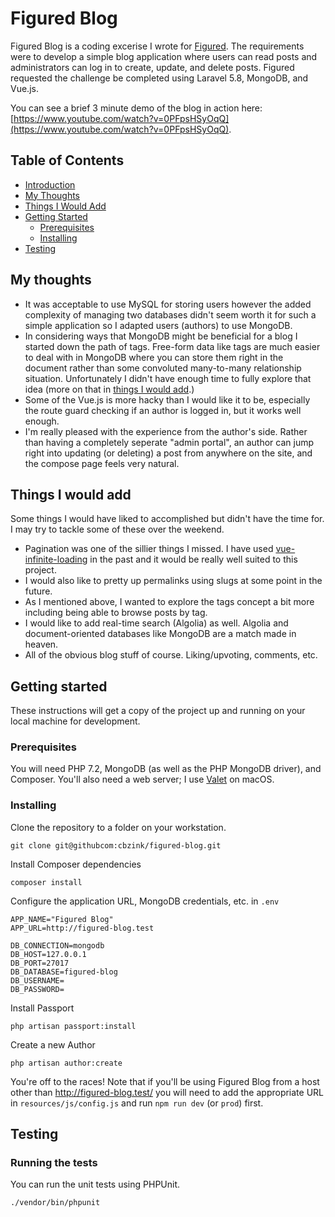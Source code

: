 # Figured Blog

Figured Blog is a coding excerise I wrote for [Figured](https://figured.com/). The requirements were to develop a simple blog application where users can read posts and administrators can log in to create, update, and delete posts. Figured requested the challenge be completed using Laravel 5.8, MongoDB, and Vue.js.

You can see a brief 3 minute demo of the blog in action here: [https://www.youtube.com/watch?v=0PFpsHSyOqQ](https://www.youtube.com/watch?v=0PFpsHSyOqQ).

## Table of Contents

- [Introduction](#figured-blog)
- [My Thoughts](#my-thoughts)
- [Things I Would Add](#things-i-would-add)
- [Getting Started](#getting-started)
    - [Prerequisites](#prerequisites)
    - [Installing](#installing)
- [Testing](#testing)

## My thoughts

- It was acceptable to use MySQL for storing users however the added complexity of managing two databases didn't seem worth it for such a simple application so I adapted users (authors) to use MongoDB.
- In considering ways that MongoDB might be beneficial for a blog I started down the path of tags. Free-form data like tags are much easier to deal with in MongoDB where you can store them right in the document rather than some convoluted many-to-many relationship situation. Unfortunately I didn't have enough time to fully explore that idea (more on that in [things I would add](#things-i-would-add).)
- Some of the Vue.js is more hacky than I would like it to be, especially the route guard checking if an author is logged in, but it works well enough.
- I'm really pleased with the experience from the author's side. Rather than having a completely seperate "admin portal", an author can jump right into updating (or deleting) a post from anywhere on the site, and the compose page feels very natural.

## Things I would add

Some things I would have liked to accomplished but didn't have the time for. I may try to tackle some of these over the weekend.

- Pagination was one of the sillier things I missed. I have used [vue-infinite-loading](https://github.com//PeachScript/vue-infinite-loading) in the past and it would be really well suited to this project.
- I would also like to pretty up permalinks using slugs at some point in the future.
- As I mentioned above, I wanted to explore the tags concept a bit more including being able to browse posts by tag.
- I would like to add real-time search (Algolia) as well. Algolia and document-oriented databases like MongoDB are a match made in heaven.
- All of the obvious blog stuff of course. Liking/upvoting, comments, etc.

## Getting started

These instructions will get a copy of the project up and running on your local machine for development.

### Prerequisites

You will need PHP 7.2, MongoDB (as well as the PHP MongoDB driver), and Composer. You'll also need a web server; I use [Valet](https://laravel.com/docs/5.8/valet) on macOS.

### Installing

Clone the repository to a folder on your workstation.

```
git clone git@githubcom:cbzink/figured-blog.git
```

Install Composer dependencies

```
composer install
```

Configure the application URL, MongoDB credentials, etc. in `.env`

```
APP_NAME="Figured Blog"
APP_URL=http://figured-blog.test

DB_CONNECTION=mongodb
DB_HOST=127.0.0.1
DB_PORT=27017
DB_DATABASE=figured-blog
DB_USERNAME=
DB_PASSWORD=
```

Install Passport

```
php artisan passport:install
```

Create a new Author

```
php artisan author:create
```

You're off to the races! Note that if you'll be using Figured Blog from a host other than http://figured-blog.test/ you will need to add the appropriate URL in `resources/js/config.js` and run `npm run dev` (or `prod`) first.

## Testing

### Running the tests

You can run the unit tests using PHPUnit.

```
./vendor/bin/phpunit
```